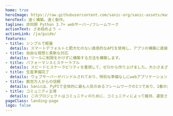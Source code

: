 ```yaml
---
home: true
heroImage: https://raw.githubusercontent.com/sanic-org/sanic-assets/master/png/sanic-framework-logo-400x97.png
heroText: 速く構築。速く動作。
tagline: 非同期 Python 3.7+ webサーバー/フレームワーク
actionText: さあ始めよう →
actionLink: /ja/guide/
features:
- title: シンプルで軽量
  details: スマートデフォルトと肥大化のない直感的なAPIを使用し、アプリの構築に直接取り掛かることができます。
- title: 自由な発想と柔軟な対応
  details: ツールに制限をかけずに構築する方法を構築します。
- title: パフォーマンスとスケーラブル
  details: スピードとスケーラビリティを重視して、ゼロから作り上げました。大小さまざまなWebアプリケーションを動かすことができます。
- title: 生産準備完了
  details: ウェブサーバーがバンドルされており、特別な準備なしにwebアプリケーションを起動することができます。
- title: 数百万人からの信頼
  details: Sanicは、PyPIで全体的に最も人気のあるフレームワークの1つであり、1番の非同期対応フレームワークです。
- title: コミュニティ主導
  details: このプロジェクトはコミュニティのために、コミュニティによって維持、運営されています。
pageClass: landing-page
logo: false
---
```

